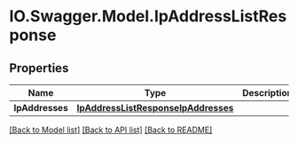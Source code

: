 # IO.Swagger.Model.IpAddressListResponse
## Properties

Name | Type | Description | Notes
------------ | ------------- | ------------- | -------------
**IpAddresses** | [**IpAddressListResponseIpAddresses**](IpAddressListResponseIpAddresses.md) |  | [optional] 

[[Back to Model list]](../README.md#documentation-for-models) [[Back to API list]](../README.md#documentation-for-api-endpoints) [[Back to README]](../README.md)

